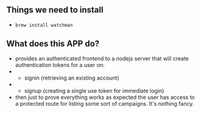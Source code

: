 ## Things we need to install

* `brew install watchman`

## What does this APP do?

* provides an authenticated frontend to a nodejs server that will create authentication tokens for a user on:
* * signin (retrieving an existing account)
* * signup (creating a single use token for immediate login)
* then just to prove everything works as expected the user has access to a protected route for listing some sort of campaigns. It's nothing fancy.
